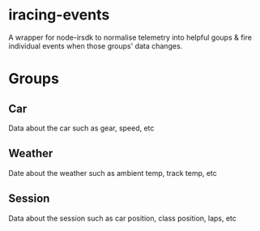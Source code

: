 # iracing-events
A wrapper for node-irsdk to normalise telemetry into helpful goups & fire individual events when those groups' data changes.

# Groups
## Car
Data about the car such as gear, speed, etc

## Weather
Date about the weather such as ambient temp, track temp, etc

## Session
Data about the session such as car position, class position, laps, etc
